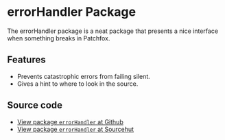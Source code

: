 # errorHandler Package

The errorHandler package is a neat package that presents a nice interface when something breaks in Patchfox.

## Features
* Prevents catastrophic errors from failing silent.
* Gives a hint to where to look in the source.

## Source code
* [View package `errorHandler` at Github](https://github.com/soapdog/patchfox/blob/master/src/packages/errorHandler) 
* [View package `errorHandler` at Sourcehut](https://git.sr.ht/~soapdog/patchfox/tree/master/item/src/packages/errorHandler)
